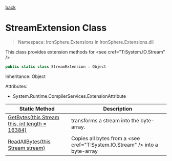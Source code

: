 ﻿[back](/IronSphere.Extensions/types)

# StreamExtension Class

> Namespace: IronSphere.Extensions in  IronSphere.Extensions.dll

This class provides extension methods for &lt;see cref=&quot;T:System.IO.Stream&quot; /&gt;

```csharp
public static class StreamExtension : Object
```
Inheritance: Object



Attributes:

* System.Runtime.CompilerServices.ExtensionAttribute



| Static Method | Description |
| --- | --- |
| [GetBytes(this Stream this, int length = 16384)](StreamExtension_GetBytes(Stream,Int32)) | transforms a stream into the byte-array. |
| [ReadAllBytes(this Stream stream)](StreamExtension_ReadAllBytes(Stream)) | Copies all bytes from a &lt;see cref=&quot;T:System.IO.Stream&quot; /&gt; into a byte-array |
